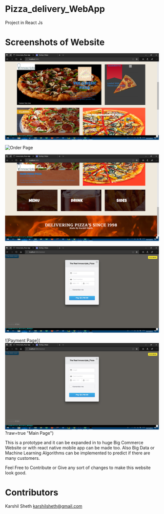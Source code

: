 # Pizza_delivery_WebApp
Project in React Js

# Screenshots of Website
![Main Page](https://github.com/karshil2309/Pizza_delivery_WebApp/blob/master/Screenshot%20(92).png?raw=true "Main Page")

![Order Page](https://github.com/karshil2309/Pizza_delivery_WebApp/blob/master/Screenshot%20(95).png.png?raw=true "Order Page")

![Bottom Page](https://github.com/karshil2309/Pizza_delivery_WebApp/blob/master/Screenshot%20(93).png?raw=true "Main Page")

![Payment Page](https://github.com/karshil2309/Pizza_delivery_WebApp/blob/master/Screenshot%20(90).png?raw=true "Main Page")

![Payment Page](![Payment Page](https://github.com/karshil2309/Pizza_delivery_WebApp/blob/master/Screenshot%20(90).png?raw=true "Main Page")?raw=true "Main Page")

This is a prototype and it can be expanded in to huge Big Commerce Website or with react native mobile app can be made too. Also Big Data or Machine 
Learning Algorithms can be implemented to predict if there are many customers. 

Feel Free to Contribute or Give any sort of changes to make this website look good.

# Contributors
Karshil Sheth
karshilsheth@gmail.com
